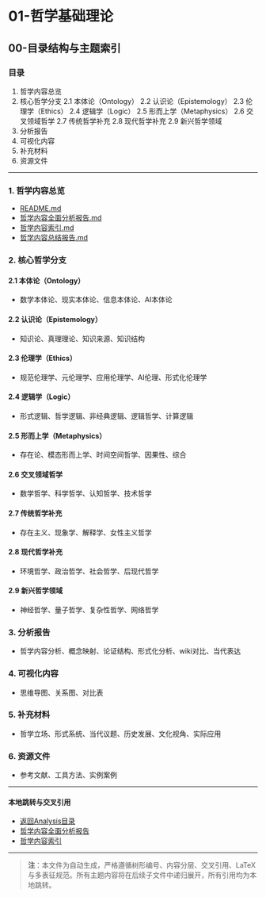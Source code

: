 # 01-哲学基础理论

## 00-目录结构与主题索引

### 目录

1. 哲学内容总览
2. 核心哲学分支
    2.1 本体论（Ontology）
    2.2 认识论（Epistemology）
    2.3 伦理学（Ethics）
    2.4 逻辑学（Logic）
    2.5 形而上学（Metaphysics）
    2.6 交叉领域哲学
    2.7 传统哲学补充
    2.8 现代哲学补充
    2.9 新兴哲学领域
3. 分析报告
4. 可视化内容
5. 补充材料
6. 资源文件

---

### 1. 哲学内容总览

- [README.md](../../Matter/Philosophy/README.md)
- [哲学内容全面分析报告.md](../../Matter/Philosophy/哲学内容全面分析报告.md)
- [哲学内容索引.md](../../Matter/Philosophy/哲学内容索引.md)
- [哲学内容总结报告.md](../../Matter/Philosophy/哲学内容总结报告.md)

### 2. 核心哲学分支

#### 2.1 本体论（Ontology）

- 数学本体论、现实本体论、信息本体论、AI本体论

#### 2.2 认识论（Epistemology）

- 知识论、真理理论、知识来源、知识结构

#### 2.3 伦理学（Ethics）

- 规范伦理学、元伦理学、应用伦理学、AI伦理、形式化伦理学

#### 2.4 逻辑学（Logic）

- 形式逻辑、哲学逻辑、非经典逻辑、逻辑哲学、计算逻辑

#### 2.5 形而上学（Metaphysics）

- 存在论、模态形而上学、时间空间哲学、因果性、综合

#### 2.6 交叉领域哲学

- 数学哲学、科学哲学、认知哲学、技术哲学

#### 2.7 传统哲学补充

- 存在主义、现象学、解释学、女性主义哲学

#### 2.8 现代哲学补充

- 环境哲学、政治哲学、社会哲学、后现代哲学

#### 2.9 新兴哲学领域

- 神经哲学、量子哲学、复杂性哲学、网络哲学

### 3. 分析报告

- 哲学内容分析、概念映射、论证结构、形式化分析、wiki对比、当代表达

### 4. 可视化内容

- 思维导图、关系图、对比表

### 5. 补充材料

- 哲学立场、形式系统、当代议题、历史发展、文化视角、实际应用

### 6. 资源文件

- 参考文献、工具方法、实例案例

---

#### 本地跳转与交叉引用

- [返回Analysis目录](../README.md)
- [哲学内容全面分析报告](../../Matter/Philosophy/哲学内容全面分析报告.md)
- [哲学内容索引](../../Matter/Philosophy/哲学内容索引.md)

---

> **注**：本文件为自动生成，严格遵循树形编号、内容分层、交叉引用、LaTeX与多表征规范。所有主题内容将在后续子文件中递归展开，所有引用均为本地跳转。
